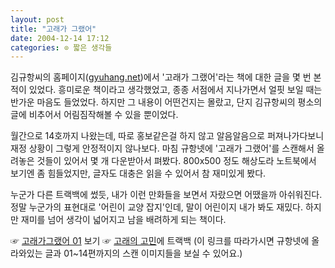 ```yaml
---
layout: post
title: "고래가 그랬어"
date: 2004-12-14 17:12
categories: ⊙ 짧은 생각들
---
```


김규항씨의 홈페이지([gyuhang.net](http://gyuhang.net))에서 '고래가 그랬어'라는 책에 대한 글을 몇 번 본 적이 있었다. 흥미로운 책이라고 생각했었고, 종종 서점에서 지나가면서 얼핏 보일 때는 반가운 마음도 들었었다. 하지만 그 내용이 어떤건지는 몰랐고, 단지 김규항씨의 평소의 글에 비추어서 어림짐작해볼 수 있을 뿐이었다.

월간으로 14호까지 나왔는데, 따로 홍보같은걸 하지 않고 알음알음으로 퍼져나가다보니 재정 상황이 그렇게 안정적이지 않나보다. 마침 규항넷에 '고래가 그랬어'를 스캔해서 올려놓은 것들이 있어서 몇 개 다운받아서 펴봤다. 800x500 정도 해상도라 노트북에서 보기엔 좀 힘들었지만, 글자도 대충은 읽을 수 있어서 참 재미있게 봤다. 

누군가 다른 트랙백에 썼듯, 내가 이런 만화들을 보면서 자랐으면 어땠을까 아쉬워진다. 정말 누군가의 표현대로 '어린이 교양 잡지'인데, 말이 어린이지 내가 봐도 재밌다. 하지만 재미를 넘어 생각이 넓어지고 남을 배려하게 되는 책이다.

☞ [고래가그랬어 01](http://goraeya.co.kr/scan/800/0310_01.zip) 보기
☞ [고래의 고민](http://gyuhang.net/archives/2004/12/13@04:10AM.html)에 트랙백 (이 링크를 따라가시면 규항넷에 올라와있는 글과 01~14편까지의 스캔 이미지들을 보실 수 있어요.)

       
